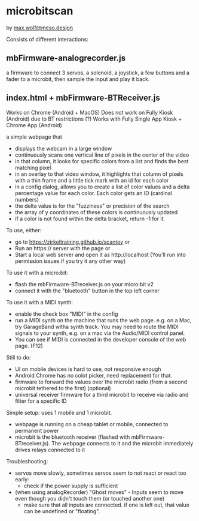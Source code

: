 # microbitscan
by max.wolf@meso.design


Consists of different interactions:

## mbFirmware-analogrecorder.js
a firmware to connect 3 servos, a solenoid, a joystick, a few buttons and a fader to a microbit, then sample the input and play it back.


## index.html + mbFirmware-BTReceiver.js
Works on Chrome (Android + MacOS)
Does not work on Fully Kiosk (Android) due to BT restrictions (?)
Works with Fully Single App Kiosk + Chrome App (Android)

 a simple webpage that
 * displays the webcam in a large window
 * continuously scans one vertical line of pixels in the center of the video 
 * in that column, it looks for specific colors from a list and finds the best matching pixel
 * in an overlay to that video window, it highlights that column of pixels with a thin frame and a little tick mark with an id for each color
 * in a config dialog, allows you to create a list of color values and a delta percentage value for each color. Each color gets an ID (cardinal numbers)
 * the delta value is for the "fuzziness" or precision of the search
 * the array of y coordinates of these colors is continuously updated
 * if a color is not found within the delta bracket, return -1 for it.

To use, either:
* go to https://zirkeltraining.github.io/scantoy or
* Run an https:// server with the page or
* Start a local web server and open it as http://localhost
(You'll run into permission issues if you try it any other way)

To use it with a micro:bit:
* flash the mbFirmware-BTreceiver.js on your micro:bit v2
* connect it with the "bluetooth" button in the top left corner

To use it with a MIDI synth:
* enable the check box "MIDI" in the config
* run a MIDI synth on the machine that runs the web page. e.g. on a Mac, try GarageBand witha synth track. You may need to route the MIDI signals to your synth, e.g. on a mac via the Audio/MIDI control panel.
* You can see if MIDI is connected in the developer console of the web page. (F12) 

Still to do:
* UI  on mobile devices is hard to use, not responsive enough
* Android Chrome has no colot picker, need replacement for that.
* firmware to forward the values over the microbit radio (from a second microbit tethered to the first) (optional)
* universal receiver firmware for a third microbit to receive via radio and filter for a specific ID


Simple setup:
uses 1 mobile and 1 microbit. 
* webpage is running on a cheap tablet or mobile, connected to permanent power
* microbit is the bluetooth receiver (flashed with mbFirmware-BTreceiver.js). The webpage connects to it and the microbit immediately drives relays connected to it

Troubleshooting:
* servos move slowly, sometimes servos seem to not react or react too early: 
  * check if the power supply is sufficient
* (when using analogRecorder) "Ghost moves" - Inputs seem to move even though you didn't touch them (or touched another one)
  * make sure that all inputs are connected. if one is left out, that value can be undefined or "floating".